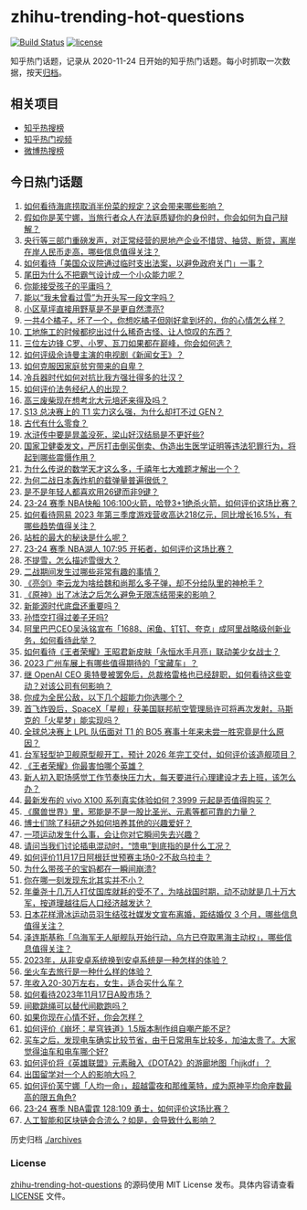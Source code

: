 # zhihu-trending-hot-questions

[![Build Status](https://github.com/justjavac/zhihu-trending-hot-questions/workflows/ci/badge.svg?branch=master)](https://github.com/justjavac/zhihu-trending-hot-questions/actions)
[![license](https://img.shields.io/github/license/justjavac/zhihu-trending-hot-questions)](https://github.com/justjavac/zhihu-trending-hot-questions/blob/master/LICENSE)

知乎热门话题，记录从 2020-11-24
日开始的知乎热门话题。每小时抓取一次数据，按天[归档](./archives)。

## 相关项目

- [知乎热搜榜](https://github.com/justjavac/zhihu-trending-top-search)
- [知乎热门视频](https://github.com/justjavac/zhihu-trending-hot-video)
- [微博热搜榜](https://github.com/justjavac/weibo-trending-hot-search)

## 今日热门话题

<!-- BEGIN -->
<!-- 最后更新时间 Sun Nov 19 2023 07:17:18 GMT+0800 (China Standard Time) -->

1. [如何看待海底捞取消半份菜的规定？这会带来哪些影响？](https://www.zhihu.com/question/630548738)
1. [假如你是芙宁娜，当旅行者众人在法庭质疑你的身份时，你会如何为自己辩解？](https://www.zhihu.com/question/630383707)
1. [央行等三部门重磅发声，对正常经营的房地产企业不惜贷、抽贷、断贷，离岸在岸人民币走高，哪些信息值得关注？](https://www.zhihu.com/question/630571546)
1. [如何看待「美国众议院通过临时支出法案，以避免政府关门」一事？](https://www.zhihu.com/question/630291775)
1. [尾田为什么不把霸气设计成一个小众能力呢？](https://www.zhihu.com/question/580787643)
1. [你能接受孩子的平庸吗？](https://www.zhihu.com/question/358573044)
1. [能以“我未曾看过雪”为开头写一段文字吗？](https://www.zhihu.com/question/630661348)
1. [小区草坪直接用野草是不是更自然漂亮?](https://www.zhihu.com/question/439870532)
1. [一共4个橘子，坏了一个，你想吃橘子但刚好拿到坏的，你的心情怎么样？](https://www.zhihu.com/question/628502789)
1. [工地施工的时候都挖出过什么稀奇古怪、让人惊叹的东西？](https://www.zhihu.com/question/270439844)
1. [三位左边锋 C罗、小罗、瓦刀如果都在巅峰，你会如何选？](https://www.zhihu.com/question/551880179)
1. [如何评级佘诗曼主演的电视剧《新闻女王》？](https://www.zhihu.com/question/630544668)
1. [如何克服因家庭贫穷带来的自卑？](https://www.zhihu.com/question/24876643)
1. [冷兵器时代如何对抗比我方强壮得多的壮汉？](https://www.zhihu.com/question/630602088)
1. [如何评价法务经纪人的出现？](https://www.zhihu.com/question/630269719)
1. [高三废柴现在想考北大元培还来得及吗？](https://www.zhihu.com/question/629950899)
1. [S13 总决赛上的 T1 实力这么强，为什么却打不过 GEN？](https://www.zhihu.com/question/629949756)
1. [古代有什么零食？](https://www.zhihu.com/question/35115325)
1. [水浒传中要是晁盖没死，梁山好汉结局是不更好些?](https://www.zhihu.com/question/629348233)
1. [国家卫健委发文，严厉打击倒买倒卖、伪造出生医学证明等违法犯罪行为，将起到哪些震慑作用？](https://www.zhihu.com/question/630536903)
1. [为什么传说的数学天才这么多，千禧年七大难题才解出一个？](https://www.zhihu.com/question/306983576)
1. [为何二战日本轰炸机的载弹量普遍很低？](https://www.zhihu.com/question/629114704)
1. [是不是年轻人都喜欢用26键而非9键？](https://www.zhihu.com/question/630284910)
1. [23-24 赛季 NBA快船 106:100火箭，哈登3+1绝杀火箭，如何评价这场比赛？](https://www.zhihu.com/question/630671211)
1. [如何看待网易 2023 年第三季度游戏营收高达218亿元，同比增长16.5%，有哪些趋势值得关注？](https://www.zhihu.com/question/630662323)
1. [站桩的最大的秘诀是什么呢？](https://www.zhihu.com/question/596431882)
1. [23-24 赛季 NBA湖人 107:95 开拓者，如何评价这场比赛？](https://www.zhihu.com/question/630658066)
1. [不提雪，怎么描述雪很大？](https://www.zhihu.com/question/623993177)
1. [二战期间发生过哪些非常有趣的事情？](https://www.zhihu.com/question/450165644)
1. [《亮剑》李云龙为啥给魏和尚那么多子弹，却不分给队里的神枪手？](https://www.zhihu.com/question/626337399)
1. [《原神》出了冰法之后怎么避免无限冻结带来的影响？](https://www.zhihu.com/question/629863631)
1. [新能源时代底盘还重要吗？](https://www.zhihu.com/question/545064908)
1. [孙悟空打得过姜子牙吗?](https://www.zhihu.com/question/629491016)
1. [阿里巴巴CEO吴泳铭宣布「1688、闲鱼、钉钉、夸克」成阿里战略级创新业务，如何看待此举？](https://www.zhihu.com/question/630467873)
1. [如何看待《王者荣耀》王昭君新皮肤「永恒水手月亮」联动美少女战士？](https://www.zhihu.com/question/630527357)
1. [2023 广州车展上有哪些值得期待的「宝藏车」？](https://www.zhihu.com/question/629999023)
1. [继 OpenAI CEO 奥特曼被罢免后，总裁格雷格也已经辞职，如何看待这些变动？对该公司有何影响？](https://www.zhihu.com/question/630644931)
1. [你成为全民公敌，以下几个超能力你选哪个？](https://www.zhihu.com/question/629354125)
1. [首飞炸毁后，SpaceX「星舰」获美国联邦航空管理局许可将再次发射，马斯克的「火星梦」能实现吗？](https://www.zhihu.com/question/630388032)
1. [全球总决赛上 LPL 队伍面对 T1 的 BO5 赛事十年来未尝一胜究竟是什么原因？](https://www.zhihu.com/question/629993852)
1. [台军轻型护卫舰原型舰开工，预计 2026 年完工交付，如何评价该造舰项目？](https://www.zhihu.com/question/630552963)
1. [《王者荣耀》你最害怕哪个英雄？](https://www.zhihu.com/question/630079429)
1. [新人初入职场感觉工作节奏快压力大，每天要进行心理建设才去上班，该怎么办？](https://www.zhihu.com/question/630020752)
1. [最新发布的 vivo X100 系列真实体验如何？3999 元起是否值得购买？](https://www.zhihu.com/question/630534739)
1. [《魔兽世界》里，邪能是不是一股比圣光、元素等都可靠的力量？](https://www.zhihu.com/question/630095074)
1. [博士们除了科研之外如何培养其他的兴趣爱好？](https://www.zhihu.com/question/279140034)
1. [一项运动发生什么事，会让你对它瞬间失去兴趣？](https://www.zhihu.com/question/630059650)
1. [请问当我们讨论插电混动时，“馈电”到底指的是什么工况？](https://www.zhihu.com/question/441249737)
1. [如何评价11月17日阿根廷世预赛主场0-2不敌乌拉圭？](https://www.zhihu.com/question/630517739)
1. [为什么带孩子的宝妈都在一瞬间崩溃?](https://www.zhihu.com/question/624460797)
1. [你在哪一刻发现东北其实并不小？](https://www.zhihu.com/question/630607080)
1. [年羹尧十几万人打仗国库就耗的受不了，为啥战国时期，动不动就是几十万大军，按道理越往后人口经济越发达？](https://www.zhihu.com/question/617850955)
1. [日本花样滑冰运动员羽生结弦社媒发文宣布离婚，距结婚仅 3 个月，哪些信息值得关注？](https://www.zhihu.com/question/630608430)
1. [泽连斯基称「乌海军无人艇舰队开始行动，乌方已夺取黑海主动权」，哪些信息值得关注？](https://www.zhihu.com/question/630593516)
1. [2023年，从非安卓系统换到安卓系统是一种怎样的体验？](https://www.zhihu.com/question/630420747)
1. [坐火车去旅行是一种什么样的体验？](https://www.zhihu.com/question/600302115)
1. [年收入20-30万左右，女生，适合买什么车？](https://www.zhihu.com/question/629405723)
1. [如何看待2023年11月17日A股市场？](https://www.zhihu.com/question/630512066)
1. [间歇跳绳可以替代间歇跑吗？](https://www.zhihu.com/question/630385925)
1. [如果你现在心情不好，你会怎样？](https://www.zhihu.com/question/623689271)
1. [如何评价《崩坏：星穹铁道》1.5版本制作组自嘲产能不足?](https://www.zhihu.com/question/630515646)
1. [买车之后，发现电车确实比较节省，由于日常用车比较多，加油太贵了。大家觉得油车和电车哪个好?](https://www.zhihu.com/question/580623723)
1. [如何评价将《英雄联盟》元素融入《DOTA2》的游廊地图「hjjkdf」？](https://www.zhihu.com/question/630334036)
1. [出国留学对一个人的影响大吗？](https://www.zhihu.com/question/630100395)
1. [如何评价芙宁娜「人均一命」，超越雷夜和那维莱特，成为原神平均命座数最高的限五角色?](https://www.zhihu.com/question/630482780)
1. [23-24 赛季 NBA雷霆 128:109 勇士，如何评价这场比赛？](https://www.zhihu.com/question/630520245)
1. [人工智能和区块链会合流么？如是，会导致什么影响？](https://www.zhihu.com/question/630263316)

<!-- END -->

历史归档 [./archives](./archives)

### License

[zhihu-trending-hot-questions](https://github.com/justjavac/zhihu-trending-hot-questions)
的源码使用 MIT License 发布。具体内容请查看 [LICENSE](./LICENSE) 文件。
